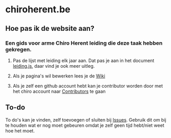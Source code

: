 # chiroherent.be

## Hoe pas ik de website aan?
### Een gids voor arme Chiro Herent leiding die deze taak hebben gekregen.

1. Pas de lijst met leiding elk jaar aan. Dat pas je aan in het document [leiding.js](leiding.js#L20), daar vind je ook meer uitleg.

2. Als je pagina's wil bewerken lees je de [Wiki](https://github.com/chiroherent/chiroherent.github.io/wiki)

3. Als je zelf een github account hebt kan je contributor worden door met het chiro account naar [Contributors](https://github.com/chiroherent/chiroherent.github.io/settings/access) te gaan
	
## To-do
To do's kan je vinden, zelf toevoegen of sluiten bij [Issues](https://github.com/chiroherent/chiroherent.github.io/issues). 
Gebruik dit om bij te houden wat er nog moet gebeuren omdat je zelf geen tijd hebt/niet weet hoe het moet.


